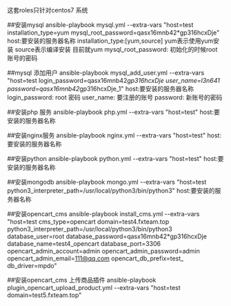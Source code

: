   这套roles只针对centos7 系统

  ##安装mysql
  ansible-playbook mysql.yml --extra-vars "host=test  installation_type=yum mysql_root_password=qasx16mnb42*gp316hcxDje"
  host:要安装的服务器名称 
  installation_type:[yum,source] yum表示使用yum安装 source表示编译安装 目前就yum
  mysql_root_password: 初始化的时候root 账号的密码 


  ##mysql 添加用户
  ansible-playbook mysql_add_user.yml --extra-vars "host=test login_password=qasx16mnb42*gp316hcxDje user_name=l3n641 password=qasx16mnb42*gp316hcxDje_1"
  host:要安装的服务器名称 
  login_password: root 密码
  user_name: 要注册的账号
  password: 新账号的密码

  ##安装php 服务
  ansible-playbook php.yml --extra-vars "host=test"
  host:要安装的服务器名称 

  ##安装nginx服务
  ansible-playbook nginx.yml --extra-vars "host=test"
  host:要安装的服务器名称 

  ##安装python
  ansible-playbook python.yml --extra-vars "host=test"
  host:要安装的服务器名称 

  ##安装mongodb
  ansible-playbook mongo.yml --extra-vars "host=test python3_interpreter_path=/usr/local/python3/bin/python3"
  host:要安装的服务器名称

  ##安装opencart_cms
  ansible-playbook install_cms.yml --extra-vars "host=test cms_type=opencart domain=test4.fxteam.top  python3_interpreter_path=/usr/local/python3/bin/python3 database_user=root database_password=qasx16mnb42*gp316hcxDje database_name=test4_opencart  database_port=3306 opencart_admin_account=admin opencart_admin_password=admin opencart_admin_email=111@qq.com  opencart_db_prefix=test_ db_driver=mpdo"

  ##安装opencart_cms 上传商品插件
  ansible-playbook plugin_opencart_upload_product.yml --extra-vars "host=test domain=test5.fxteam.top"
